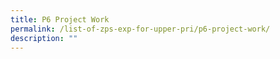 ```yaml
---
title: P6 Project Work
permalink: /list-of-zps-exp-for-upper-pri/p6-project-work/
description: ""
---
```


